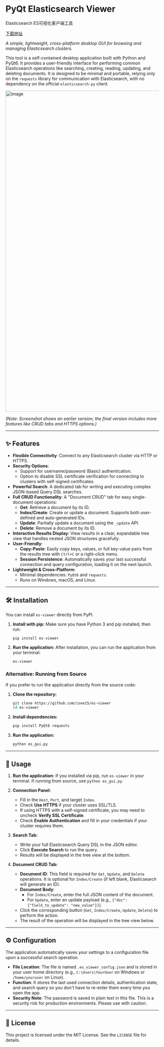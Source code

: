 # PyQt Elasticsearch Viewer
Elasticsearch ES可视化客户端工具

[下载地址](https://pan.quark.cn/s/ed38a68328eb)

*A simple, lightweight, cross-platform desktop GUI for browsing and managing Elasticsearch clusters.*

This tool is a self-contained desktop application built with Python and PyQt6. It provides a user-friendly interface for performing common Elasticsearch operations like searching, creating, reading, updating, and deleting documents. It is designed to be minimal and portable, relying only on the `requests` library for communication with Elasticsearch, with no dependency on the official `elasticsearch-py` client.

<img width="1800" height="1053" alt="image" src="https://github.com/user-attachments/assets/bc0f144a-ac04-4697-9c6f-22ccff585d0a" />

*(Note: Screenshot shows an earlier version; the final version includes more features like CRUD tabs and HTTPS options.)*

---

## ✨ Features

* **Flexible Connectivity**: Connect to any Elasticsearch cluster via HTTP or HTTPS.
* **Security Options**:
    * Support for username/password (Basic) authentication.
    * Option to disable SSL certificate verification for connecting to clusters with self-signed certificates.
* **Powerful Search**: A dedicated tab for writing and executing complex JSON-based Query DSL searches.
* **Full CRUD Functionality**: A "Document CRUD" tab for easy single-document operations:
    * **Get**: Retrieve a document by its ID.
    * **Index/Create**: Create or update a document. Supports both user-defined and auto-generated IDs.
    * **Update**: Partially update a document using the `_update` API.
    * **Delete**: Remove a document by its ID.
* **Interactive Results Display**: View results in a clear, expandable tree view that handles nested JSON structures gracefully.
* **User-Friendly**:
    * **Copy-Paste**: Easily copy keys, values, or full key-value pairs from the results tree with `Ctrl+C` or a right-click menu.
    * **Session Persistence**: Automatically saves your last successful connection and query configuration, loading it on the next launch.
* **Lightweight & Cross-Platform**:
    * Minimal dependencies: `PyQt6` and `requests`.
    * Runs on Windows, macOS, and Linux.

---

## 🛠️ Installation

You can install `es-viewer` directly from PyPI.

1.  **Install with pip:**
    Make sure you have Python 3 and pip installed, then run:
    ```bash
    pip install es-viewer
    ```

2.  **Run the application:**
    After installation, you can run the application from your terminal:
    ```bash
    es-viewer
    ```

### Alternative: Running from Source

If you prefer to run the application directly from the source code:

1.  **Clone the repository:**
    ```bash
    git clone https://github.com/isee15/es-viewer
    cd es-viewer
    ```

2.  **Install dependencies:**
    ```bash
    pip install PyQt6 requests
    ```

3.  **Run the application:**
    ```bash
    python es_gui.py
    ```

---

## 🚀 Usage

1.  **Run the application:**
    If you installed via pip, run `es-viewer` in your terminal. If running from source, use `python es_gui.py`.

2.  **Connection Panel:**
    * Fill in the `Host`, `Port`, and target `Index`.
    * Check **Use HTTPS** if your cluster uses SSL/TLS.
    * If using HTTPS with a self-signed certificate, you may need to uncheck **Verify SSL Certificate**.
    * Check **Enable Authentication** and fill in your credentials if your cluster requires them.

3.  **Search Tab:**
    * Write your full Elasticsearch Query DSL in the JSON editor.
    * Click **Execute Search** to run the query.
    * Results will be displayed in the tree view at the bottom.

4.  **Document CRUD Tab:**
    * **Document ID**: This field is required for `Get`, `Update`, and `Delete` operations. It is optional for `Index/Create` (if left blank, Elasticsearch will generate an ID).
    * **Document Body**:
        * For `Index/Create`, enter the full JSON content of the document.
        * For `Update`, enter an update payload (e.g., `{"doc": {"field_to_update": "new_value"}}`).
    * Click the corresponding button (`Get`, `Index/Create`, `Update`, `Delete`) to perform the action.
    * The result of the operation will be displayed in the tree view below.

---

## ⚙️ Configuration

The application automatically saves your settings to a configuration file upon a successful search operation.

* **File Location**: The file is named `.es_viewer_config.json` and is stored in your user home directory (e.g., `C:\Users\YourUser` on Windows or `/home/youruser` on Linux).
* **Function**: It stores the last used connection details, authentication state, and search query so you don't have to re-enter them every time you open the app.
* **Security Note**: The password is saved in plain text in this file. This is a security risk for production environments. Please use with caution.

---

## 📜 License

This project is licensed under the MIT License. See the `LICENSE` file for details.

